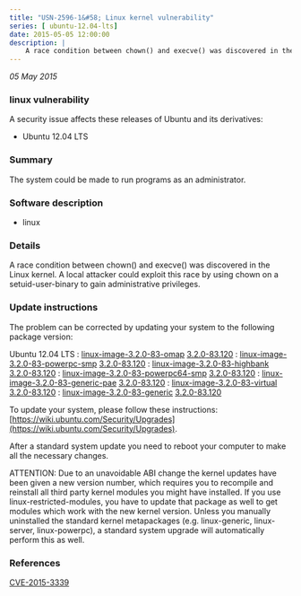 ```yaml
---
title: "USN-2596-1&#58; Linux kernel vulnerability"
series: [ ubuntu-12.04-lts]
date: 2015-05-05 12:00:00
description: |
    A race condition between chown() and execve() was discovered in the Linux kernel. A local attacker could exploit this race by using chown on a setuid-user-binary to gain administrative privileges. 
--- 
```

 
 

*05 May 2015*

### linux vulnerability

A security issue affects these releases of Ubuntu and its derivatives:

* Ubuntu 12.04 LTS

### Summary

The system could be made to run programs as an administrator. 

### Software description

* linux 

### Details

A race condition between chown() and execve() was discovered in the Linux kernel. A local attacker could exploit this race by using chown on a setuid-user-binary to gain administrative privileges. 

### Update instructions

The problem can be corrected by updating your system to the following package version:

Ubuntu 12.04 LTS
 : [linux-image-3.2.0-83-omap](https://launchpad.net/ubuntu/+source/linux) <span> [3.2.0-83.120](https://launchpad.net/ubuntu/+source/linux/3.2.0-83.120) </span> 
 : [linux-image-3.2.0-83-powerpc-smp](https://launchpad.net/ubuntu/+source/linux) <span> [3.2.0-83.120](https://launchpad.net/ubuntu/+source/linux/3.2.0-83.120) </span> 
 : [linux-image-3.2.0-83-highbank](https://launchpad.net/ubuntu/+source/linux) <span> [3.2.0-83.120](https://launchpad.net/ubuntu/+source/linux/3.2.0-83.120) </span> 
 : [linux-image-3.2.0-83-powerpc64-smp](https://launchpad.net/ubuntu/+source/linux) <span> [3.2.0-83.120](https://launchpad.net/ubuntu/+source/linux/3.2.0-83.120) </span> 
 : [linux-image-3.2.0-83-generic-pae](https://launchpad.net/ubuntu/+source/linux) <span> [3.2.0-83.120](https://launchpad.net/ubuntu/+source/linux/3.2.0-83.120) </span> 
 : [linux-image-3.2.0-83-virtual](https://launchpad.net/ubuntu/+source/linux) <span> [3.2.0-83.120](https://launchpad.net/ubuntu/+source/linux/3.2.0-83.120) </span> 
 : [linux-image-3.2.0-83-generic](https://launchpad.net/ubuntu/+source/linux) <span> [3.2.0-83.120](https://launchpad.net/ubuntu/+source/linux/3.2.0-83.120) </span> 

To update your system, please follow these instructions: [https://wiki.ubuntu.com/Security/Upgrades](https://wiki.ubuntu.com/Security/Upgrades).

After a standard system update you need to reboot your computer to make all the necessary changes.

ATTENTION: Due to an unavoidable ABI change the kernel updates have been given a new version number, which requires you to recompile and reinstall all third party kernel modules you might have installed. If you use linux-restricted-modules, you have to update that package as well to get modules which work with the new kernel version. Unless you manually uninstalled the standard kernel metapackages (e.g. linux-generic, linux-server, linux-powerpc), a standard system upgrade will automatically perform this as well. 

### References

 
 [CVE-2015-3339](http://people.ubuntu.com/~ubuntu-security/cve/CVE-2015-3339)
 

